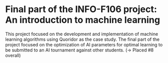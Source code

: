 # Final part of the INFO-F106 project: An introduction to machine learning
This project focused on the development and implementation of machine learning algorithms using Quoridor as the case study. The final part of the project focused on the optimization of AI parameters for optimal learning to be submitted to an AI tournament against other students. (-> Placed #8 overall)
